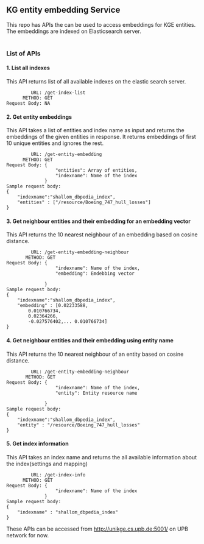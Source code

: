 ##  KG entity embedding Service

This repo has APIs the can be used to access embeddings for KGE entities. The embeddings are indexed on Elasticsearch server. 
<br><br>

###  List of APIs


#### 1. List all indexes
This API returns list of all available indexes on the elastic search server. 
```
         URL: /get-index-list
      METHOD: GET
Request Body: NA

```

#### 2. Get entity embeddings
This API takes a list of entities and index name as input and returns the embeddings of the given entities in response. It returns embeddings of first 10 unique entities and ignores the rest. 
```
         URL: /get-entity-embedding
      METHOD: GET
Request Body: {
                  "entities": Array of entities,
                  "indexname": Name of the index
              }
Sample request body:
{
    "indexname":"shallom_dbpedia_index",
    "entities" : ["/resource/Boeing_747_hull_losses"]
}
```

#### 3. Get neighbour entities and their embedding for an embedding vector
This API returns the 10 nearest neighbour of an embedding based on cosine distance.
```
         URL: /get-entity-embedding-neighbour
       METHOD: GET
Request Body: {
                  "indexname": Name of the index,
                  "embedding": Emdebbing vector
                  
              }
Sample request body:
{
    "indexname":"shallom_dbpedia_index",
    "embedding" : [0.02233588,
        0.010766734,
        0.02364266,
        -0.027576402,... 0.010766734]
}
```

#### 4. Get neighbour entities and their embedding using entity name
This API returns the 10 nearest neighbour of an entity based on cosine distance.
```
         URL: /get-entity-embedding-neighbour
       METHOD: GET
Request Body: {
                  "indexname": Name of the index,
                  "entity": Entity resource name
                  
              }
Sample request body:
{
    "indexname":"shallom_dbpedia_index",
    "entity" : "/resource/Boeing_747_hull_losses"
}
```
#### 5. Get index information
This API takes an index name and returns the all available information about the index(settings and mapping) 
```
         URL: /get-index-info
      METHOD: GET
Request Body: {
                  "indexname": Name of the index
              }
Sample request body:
{
    "indexname" : "shallom_dbpedia_index"
}
```

These APIs can be accessed from http://unikge.cs.upb.de:5001/ on UPB network for now.
